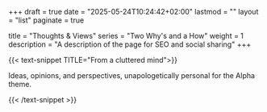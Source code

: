 +++
draft = true
date = "2025-05-24T10:24:42+02:00"
lastmod = ""
layout = "list"
paginate = true

title = "Thoughts & Views"
series = "Two Why's and a How"
weight = 1
description = "A description of the page for SEO and social sharing"
+++

{{< text-snippet TITLE="From a cluttered mind">}}

Ideas, opinions, and perspectives, unapologetically personal for the Alpha theme.

{{< /text-snippet >}}
